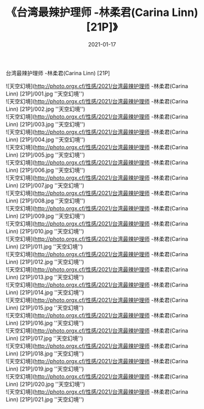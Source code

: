 ﻿---
layout: post
title:  《台湾最辣护理师 -林柔君(Carina Linn) [21P]》
date:   2021-01-17
img: http://photo.orgx.cf/性感/2021/台湾最辣护理师 -林柔君(Carina Linn) [21P]/000.jpg
categories: [美女, 性感, 泳衣]
---

台湾最辣护理师 -林柔君(Carina Linn) [21P]



![天空幻境](http://photo.orgx.cf/性感/2021/台湾最辣护理师 -林柔君(Carina Linn) [21P]/001.jpg ''天空幻境'') <br>
![天空幻境](http://photo.orgx.cf/性感/2021/台湾最辣护理师 -林柔君(Carina Linn) [21P]/002.jpg ''天空幻境'') <br>
![天空幻境](http://photo.orgx.cf/性感/2021/台湾最辣护理师 -林柔君(Carina Linn) [21P]/003.jpg ''天空幻境'') <br>
![天空幻境](http://photo.orgx.cf/性感/2021/台湾最辣护理师 -林柔君(Carina Linn) [21P]/004.jpg ''天空幻境'') <br>
![天空幻境](http://photo.orgx.cf/性感/2021/台湾最辣护理师 -林柔君(Carina Linn) [21P]/005.jpg ''天空幻境'') <br>
![天空幻境](http://photo.orgx.cf/性感/2021/台湾最辣护理师 -林柔君(Carina Linn) [21P]/006.jpg ''天空幻境'') <br>
![天空幻境](http://photo.orgx.cf/性感/2021/台湾最辣护理师 -林柔君(Carina Linn) [21P]/007.jpg ''天空幻境'') <br>
![天空幻境](http://photo.orgx.cf/性感/2021/台湾最辣护理师 -林柔君(Carina Linn) [21P]/008.jpg ''天空幻境'') <br>
![天空幻境](http://photo.orgx.cf/性感/2021/台湾最辣护理师 -林柔君(Carina Linn) [21P]/009.jpg ''天空幻境'') <br>
![天空幻境](http://photo.orgx.cf/性感/2021/台湾最辣护理师 -林柔君(Carina Linn) [21P]/010.jpg ''天空幻境'') <br>
![天空幻境](http://photo.orgx.cf/性感/2021/台湾最辣护理师 -林柔君(Carina Linn) [21P]/011.jpg ''天空幻境'') <br>
![天空幻境](http://photo.orgx.cf/性感/2021/台湾最辣护理师 -林柔君(Carina Linn) [21P]/012.jpg ''天空幻境'') <br>
![天空幻境](http://photo.orgx.cf/性感/2021/台湾最辣护理师 -林柔君(Carina Linn) [21P]/013.jpg ''天空幻境'') <br>
![天空幻境](http://photo.orgx.cf/性感/2021/台湾最辣护理师 -林柔君(Carina Linn) [21P]/014.jpg ''天空幻境'') <br>
![天空幻境](http://photo.orgx.cf/性感/2021/台湾最辣护理师 -林柔君(Carina Linn) [21P]/015.jpg ''天空幻境'') <br>
![天空幻境](http://photo.orgx.cf/性感/2021/台湾最辣护理师 -林柔君(Carina Linn) [21P]/016.jpg ''天空幻境'') <br>
![天空幻境](http://photo.orgx.cf/性感/2021/台湾最辣护理师 -林柔君(Carina Linn) [21P]/017.jpg ''天空幻境'') <br>
![天空幻境](http://photo.orgx.cf/性感/2021/台湾最辣护理师 -林柔君(Carina Linn) [21P]/018.jpg ''天空幻境'') <br>
![天空幻境](http://photo.orgx.cf/性感/2021/台湾最辣护理师 -林柔君(Carina Linn) [21P]/019.jpg ''天空幻境'') <br>
![天空幻境](http://photo.orgx.cf/性感/2021/台湾最辣护理师 -林柔君(Carina Linn) [21P]/020.jpg ''天空幻境'') <br>
![天空幻境](http://photo.orgx.cf/性感/2021/台湾最辣护理师 -林柔君(Carina Linn) [21P]/021.jpg ''天空幻境'') <br>